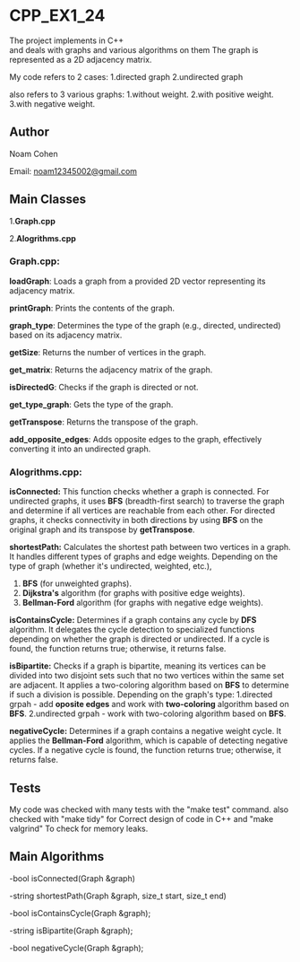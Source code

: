  # CPP_EX1_24

The project implements in C++   
and deals with graphs and various algorithms on them
The graph is represented as a 2D adjacency matrix.

My code refers to 2 cases:
1.directed graph
2.undirected graph

also refers to 3 various graphs:
1.without weight.
2.with positive weight.
3.with negative weight.

## Author
Noam Cohen 

Email: noam12345002@gmail.com
 

## Main Classes

1.**Graph.cpp**

2.**Alogrithms.cpp**



### Graph.cpp:
        
**loadGraph**: Loads a graph from a provided 2D vector representing its adjacency matrix.

**printGraph**: Prints the contents of the graph.

**graph_type**: Determines the type of the graph (e.g., directed, undirected) based on its adjacency matrix.

**getSize**: Returns the number of vertices in the graph.

**get_matrix**: Returns the adjacency matrix of the graph.

**isDirectedG**: Checks if the graph is directed or not.

**get_type_graph**: Gets the type of the graph.

**getTranspose**: Returns the transpose of the graph.

**add_opposite_edges**: Adds opposite edges to the graph, effectively converting it into an undirected graph.



### Alogrithms.cpp:

**isConnected:** This function checks whether a graph is connected.
For undirected graphs, it uses **BFS** (breadth-first search) to traverse the graph and determine if all vertices are reachable from each other. 
For directed graphs, it checks connectivity in both directions by using **BFS** on the original graph and its transpose by **getTranspose**.

**shortestPath:** Calculates the shortest path between two vertices in a graph.
 It handles different types of graphs and edge weights. Depending on the type of graph (whether it's undirected, weighted, etc.),
  1. **BFS** (for unweighted graphs).
  2. **Dijkstra's** algorithm (for graphs with positive edge weights).
  3. **Bellman-Ford** algorithm (for graphs with negative edge weights).

**isContainsCycle:** Determines if a graph contains any cycle by **DFS** algorithm. It delegates the cycle detection to specialized functions depending on whether the graph is directed or undirected. If a cycle is found, the function returns true; otherwise, it returns false.

**isBipartite:** Checks if a graph is bipartite, meaning its vertices can be divided into two disjoint sets such that no two vertices within the same set are adjacent. It applies a two-coloring algorithm based on **BFS** to determine if such a division is possible.
 Depending on the graph's type:
1.directed grpah - add **oposite edges** and work with **two-coloring** algorithm based on **BFS**.
2.undirected grpah - work with two-coloring algorithm based on **BFS**.


**negativeCycle:** Determines if a graph contains a negative weight cycle.
 It applies the **Bellman-Ford** algorithm, which is capable of detecting negative cycles. If a negative cycle is found, the function returns true; otherwise, it returns false.



## Tests

My code was checked with many tests with the "make test" command.
also checked with "make tidy" for Correct design of code in C++
and "make valgrind" To check for memory leaks.

## Main Algorithms
-bool isConnected(Graph &graph)

-string shortestPath(Graph &graph, size_t start, size_t end)

-bool isContainsCycle(Graph &graph);

-string isBipartite(Graph &graph);

-bool negativeCycle(Graph &graph);
